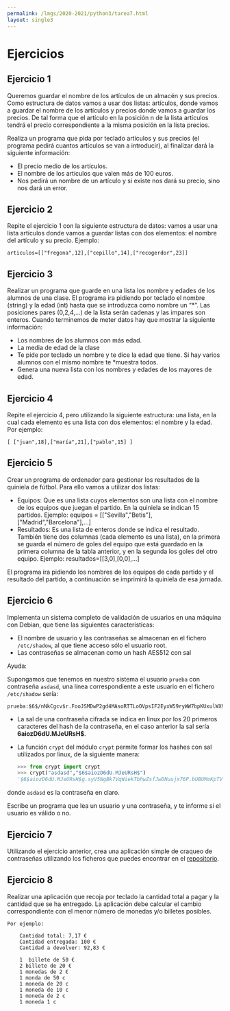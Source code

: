 ```yaml
---
permalink: /lmgs/2020-2021/python3/tarea7.html
layout: single3
---
```


# Ejercicios

## Ejercicio 1

Queremos guardar el nombre de los artículos de un almacén y sus precios. Como estructura de datos vamos a usar dos listas: artículos, donde vamos a guardar el nombre de los artículos y precios donde vamos a guardar los precios. De tal forma que el artículo en la posición n de la lista artículos tendrá el precio correspondiente a la misma posición en la lista precios.

Realiza un programa que pida por teclado artículos y sus precios (el programa pedirá cuantos artículos se van a introducir), al finalizar dará la siguiente información:

* El precio medio de los artículos.
* El nombre de los artículos que valen más de 100 euros.
* Nos pedirá un nombre de un artículo y si existe nos dará su precio, sino nos dará un error.

## Ejercicio 2

Repite el ejercicio 1 con la siguiente estructura de datos: vamos a usar una lista artículos donde vamos a guardar listas con dos elementos: el nombre del artículo y su precio. Ejemplo:

    articulos=[["fregona",12],["cepillo",14],["recogerdor",23]]

## Ejercicio 3

Realizar un programa que guarde en una lista los nombre y edades de los alumnos de una clase. El programa ira pidiendo por teclado el nombre (string) y la edad (int) hasta que se introduzca como nombre un “*”. Las posiciones pares (0,2,4,…) de la lista serán cadenas y las impares son enteros. Cuando terminemos de meter datos hay que mostrar la siguiente información:

* Los nombres de los alumnos con más edad.
* La media de edad de la clase
* Te pide por teclado un nombre y te dice la edad que tiene. Si hay varios alumnos con el mismo nombre te *muestra todos.
* Genera una nueva lista con los nombres y edades de los mayores de edad.

## Ejercicio 4

Repite el ejercicio 4, pero utilizando la siguiente estructura: una lista, en la cual cada elemento es una lista con dos elementos: el nombre y la edad. Por ejemplo:

    [ ["juan",18],["maría",21],["pablo",15] ]


## Ejercicio 5

Crear un programa de ordenador para gestionar los resultados de la quiniela de fútbol. Para ello vamos a utilizar dos listas:

* Equipos: Que es una lista cuyos elementos son una lista con el nombre de los equipos que juegan el partido. En la quiniela se indican 15 partidos. Ejemplo: equipos = [["Sevilla","Betis"],["Madrid","Barcelona"],...]
* Resultados: Es una lista de enteros donde se indica el resultado. También tiene dos columnas (cada elemento es una lista), en la primera se guarda el número de goles del equipo que está guardado en la primera columna de la tabla anterior, y en la segunda los goles del otro equipo. Ejemplo: resultados=[[3,0],[0,0],...]

El programa ira pidiendo los nombres de los equipos de cada partido y el resultado del partido, a continuación se imprimirá la quiniela de esa jornada.

## Ejercicio 6

Implementa un sistema completo de validación de usuarios en una máquina con Debian, que tiene las siguientes características:

* El nombre de usuario y las contraseñas se almacenan en el fichero `/etc/shadow`, al que tiene acceso sólo el usuario root.
* Las contraseñas se almacenan como un hash AES512 con sal

Ayuda:

Supongamos que tenemos en nuestro sistema el usuario `prueba` con contraseña `asdasd`, una línea correspondiente a este usuario en el fichero `/etc/shadow` sería:

	prueba:$6$/nNkCgcv$r.FooJSMDwP2gd4MAsoRTTLoOVpsIF2EyxW59ryWW7bpKUxulWX9CpEWknaDBzHWYJ2q9gqxEyfQl93u7okPa.:15059:0:99999:7::::

* La sal de una contraseña cifrada se indica en linux por los 20 primeros caracteres del hash de la contraseña, en el caso anterior la sal sería **$6$aiozD6dU.MJeURsH$**.
* La función `crypt` del módulo `crypt` permite formar los hashes con sal utilizados por linux, de la siguiente manera:

    ```python
    >>> from crypt import crypt
	>>> crypt("asdasd","$6$aiozD6dU.MJeURsH$")
	'$6$aiozD6dU.MJeURsH$g.syV5NgBk7VqWiekTbhwZsfJwDNuujx76P.bUBUMoKpTVVCXAQ84JlQVdd85fPyIO5fYiJjd2DJObWNu.o/R0'

    ```

donde `asdasd` es la contraseña en claro.

Escribe un programa que lea un usuario y una contraseña, y te informe si el usuario es válido o no.

## Ejercicio 7

Utilizando el ejercicio anterior, crea una aplicación simple de craqueo de contraseñas utilizando los ficheros que puedes encontrar en el [repositorio](https://github.com/danielmiessler/SecLists/tree/master/Passwords).

## Ejercicio 8

Realizar una aplicación que recoja por teclado la cantidad total a pagar y la cantidad que se ha entregado. La aplicación debe calcular el cambio correspondiente con el menor número de monedas y/o billetes posibles.

	Por ejemplo:

		Cantidad total: 7,17 €
		Cantidad entregada: 100 €
		Cantidad a devolver: 92,83 €

		1  billete de 50 €
		2 billete de 20 €
		1 monedas de 2 €
		1 monda de 50 c
		1 moneda de 20 c
		1 moneda de 10 c
		1 moneda de 2 c
		1 moneda 1 c
